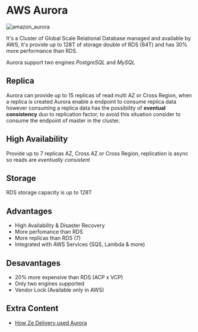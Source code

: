 # AWS Aurora

![amazon_aurora](https://github.com/vinigmoraes/aws-solutions-architect-associate/assets/11817331/ddeed2f8-934c-47ff-a6da-e6e6c294c147)

It's a Cluster of Global Scale Relational Database managed and available by AWS, it's provide up to 128T of storage double of RDS (64T) and has 30% more performance than RDS.

Aurora support two engines *PostgreSQL* and *MySQL*

## Replica

Aurora can provide up to 15 replicas of read multi AZ or Cross Region, when a replica is created Aurora enable a endpoint to consume replica data however consuming a replica data has the possibility of **eventual consistency** duo to replication factor, to avoid this situation consider to consume the endpoint of master in the cluster.

## High Availability
Provide up to 7 replicas AZ, Cross AZ or Cross Region, replication is async so reads are *eventually consistent*

## Storage
RDS storage capacity is up to 128T

## Advantages
- High Availability & Disaster Recovery
- More perfomance than RDS
- More replicas than RDS (7)
- Integrated with AWS Services (SQS, Lambda & more)

## Desavantages
- 20% more expensive than RDS (ACP x VCP)
- Only two engines supported
- Vendor Lock (Available only in AWS)

## Extra Content

- [How Ze Delivery used Aurora](https://www.hipsters.tech/python-graphql-e-serverless-no-ze-delivery-hipsters-on-the-road-53/)